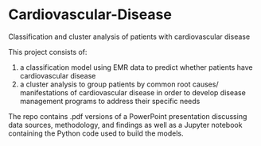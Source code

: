 # Cardiovascular-Disease
Classification and cluster analysis of patients with cardiovascular disease

This project consists of:
1) a classification model using EMR data to predict whether patients have cardiovascular disease
2) a cluster analysis to group patients by common root causes/ manifestations of cardiovascular disease in order to develop disease management programs to address their specific needs

The repo contains .pdf versions of a PowerPoint presentation discussing data sources, methodology, and findings as well as a Jupyter notebook containing the Python code used to build the models.

